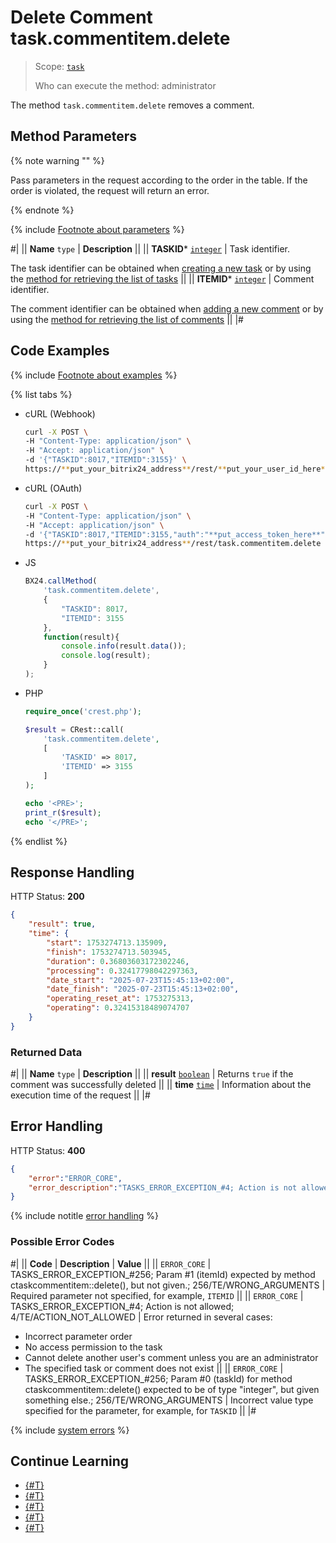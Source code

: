 # Delete Comment task.commentitem.delete

> Scope: [`task`](../../scopes/permissions.md)
>
> Who can execute the method: administrator

The method `task.commentitem.delete` removes a comment.

## Method Parameters

{% note warning "" %}

Pass parameters in the request according to the order in the table. If the order is violated, the request will return an error.

{% endnote %}

{% include [Footnote about parameters](../../../_includes/required.md) %}

#|
|| **Name**
`type` | **Description** ||
|| **TASKID***
[`integer`](../../data-types.md) | Task identifier.

The task identifier can be obtained when [creating a new task](../tasks-task-add.md) or by using the [method for retrieving the list of tasks](../tasks-task-list.md) ||
|| **ITEMID***
[`integer`](../../data-types.md) | Comment identifier.

The comment identifier can be obtained when [adding a new comment](./task-comment-item-add.md) or by using the [method for retrieving the list of comments](./task-comment-item-get-list.md) ||
|#

## Code Examples

{% include [Footnote about examples](../../../_includes/examples.md) %}

{% list tabs %}

- cURL (Webhook)

    ```bash
    curl -X POST \
    -H "Content-Type: application/json" \
    -H "Accept: application/json" \
    -d '{"TASKID":8017,"ITEMID":3155}' \
    https://**put_your_bitrix24_address**/rest/**put_your_user_id_here**/**put_your_webhook_here**/task.commentitem.delete
    ```

- cURL (OAuth)

    ```bash
    curl -X POST \
    -H "Content-Type: application/json" \
    -H "Accept: application/json" \
    -d '{"TASKID":8017,"ITEMID":3155,"auth":"**put_access_token_here**"}' \
    https://**put_your_bitrix24_address**/rest/task.commentitem.delete
    ```

- JS

    ```js
    BX24.callMethod(
        'task.commentitem.delete',
        {
            "TASKID": 8017,
            "ITEMID": 3155
        },
        function(result){
            console.info(result.data());
            console.log(result);
        }
    );
    ```

- PHP

    ```php
    require_once('crest.php');

    $result = CRest::call(
        'task.commentitem.delete',
        [
            'TASKID' => 8017,
            'ITEMID' => 3155
        ]
    );

    echo '<PRE>';
    print_r($result);
    echo '</PRE>';
    ```

{% endlist %}

## Response Handling

HTTP Status: **200**

```json
{
    "result": true,
    "time": {
        "start": 1753274713.135909,
        "finish": 1753274713.503945,
        "duration": 0.36803603172302246,
        "processing": 0.32417798042297363,
        "date_start": "2025-07-23T15:45:13+02:00",
        "date_finish": "2025-07-23T15:45:13+02:00",
        "operating_reset_at": 1753275313,
        "operating": 0.32415318489074707
    }
}
```

### Returned Data

#|
|| **Name**
`type` | **Description** ||
|| **result**
[`boolean`](../../data-types.md) | Returns `true` if the comment was successfully deleted ||
|| **time**
[`time`](../../data-types.md#time) | Information about the execution time of the request ||
|#

## Error Handling

HTTP Status: **400**

```json
{
    "error":"ERROR_CORE",
    "error_description":"TASKS_ERROR_EXCEPTION_#4; Action is not allowed; 4/TE/ACTION_NOT_ALLOWED.<br>"
}
```

{% include notitle [error handling](../../../_includes/error-info.md) %}

### Possible Error Codes

#|
|| **Code** | **Description** | **Value** ||
|| `ERROR_CORE` | TASKS_ERROR_EXCEPTION_#256; Param #1 (itemId) expected by method ctaskcommentitem::delete(), but not given.; 256/TE/WRONG_ARGUMENTS | Required parameter not specified, for example, `ITEMID` ||
|| `ERROR_CORE` | TASKS_ERROR_EXCEPTION_#4; Action is not allowed; 4/TE/ACTION_NOT_ALLOWED | Error returned in several cases:
- Incorrect parameter order
- No access permission to the task
- Cannot delete another user's comment unless you are an administrator
- The specified task or comment does not exist ||
|| `ERROR_CORE` | TASKS_ERROR_EXCEPTION_#256; Param #0 (taskId) for method ctaskcommentitem::delete() expected to be of type "integer", but given something else.; 256/TE/WRONG_ARGUMENTS | Incorrect value type specified for the parameter, for example, for `TASKID` ||
|#

{% include [system errors](../../../_includes/system-errors.md) %}

## Continue Learning

- [{#T}](./index.md)
- [{#T}](./task-comment-item-add.md)
- [{#T}](./task-comment-item-update.md)
- [{#T}](./task-comment-item-get.md)
- [{#T}](./task-comment-item-get-list.md)